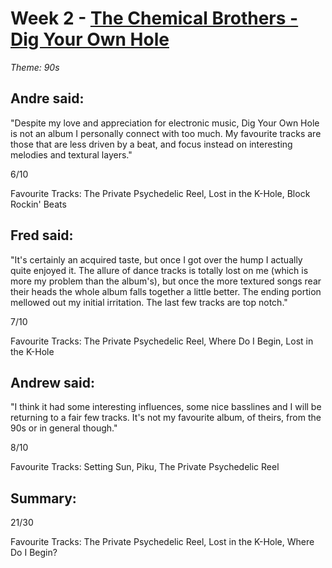 # Week 2 - [The Chemical Brothers - Dig Your Own Hole](http://www.allmusic.com/album/dig-your-own-hole-mw0000100074)
*Theme: 90s*

## Andre said:

"Despite my love and appreciation for electronic music, Dig Your Own Hole is not an album I personally connect with too much. My favourite tracks are those that are less driven by a beat, and focus instead on interesting melodies and textural layers."

6/10

Favourite Tracks: The Private Psychedelic Reel, Lost in the K-Hole, Block Rockin' Beats

## Fred said:

"It's certainly an acquired taste, but once I got over the hump I actually quite enjoyed it. The allure of dance tracks is totally lost on me (which is more my problem than the album's), but once the more textured songs rear their heads the whole album falls together a little better. The ending portion mellowed out my initial irritation. The last few tracks are top notch."

7/10

Favourite Tracks: The Private Psychedelic Reel, Where Do I Begin, Lost in the K-Hole

## Andrew said:

"I think it had some interesting influences, some nice basslines and I will be returning to a fair few tracks. It's not my favourite album, of theirs, from the 90s or in general though."

8/10

Favourite Tracks: Setting Sun, Piku, The Private Psychedelic Reel

## Summary:

21/30

Favourite Tracks: The Private Psychedelic Reel, Lost in the K-Hole, Where Do I Begin?

